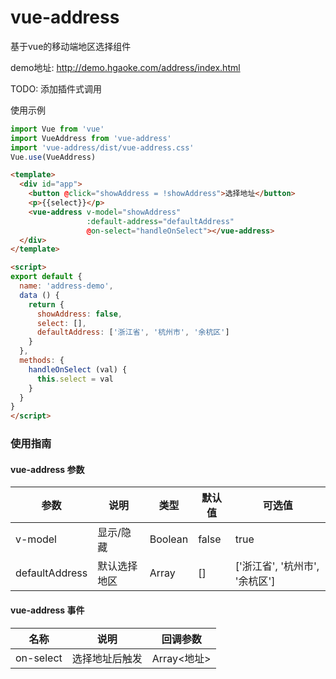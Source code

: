 # vue-address
基于vue的移动端地区选择组件

demo地址: http://demo.hgaoke.com/address/index.html

TODO: 添加插件式调用

使用示例
```javascript
import Vue from 'vue'
import VueAddress from 'vue-address'
import 'vue-address/dist/vue-address.css'
Vue.use(VueAddress)
```

```html
<template>
  <div id="app">
    <button @click="showAddress = !showAddress">选择地址</button>
    <p>{{select}}</p>
    <vue-address v-model="showAddress"
                 :default-address="defaultAddress"
                 @on-select="handleOnSelect"></vue-address>
  </div>
</template>

<script>
export default {
  name: 'address-demo',
  data () {
    return {
      showAddress: false,
      select: [],
      defaultAddress: ['浙江省', '杭州市', '余杭区']
    }
  },
  methods: {
    handleOnSelect (val) {
      this.select = val
    }
  }
}
</script>

```

### 使用指南

#### vue-address 参数

参数|说明|类型|默认值|可选值
-|-|-|-|-
| v-model | 显示/隐藏 | Boolean | false | true |
| defaultAddress | 默认选择地区 | Array | [] | ['浙江省', '杭州市', '余杭区'] |

#### vue-address 事件

名称|说明|回调参数|
-|-|-
| on-select | 选择地址后触发 | Array<地址> |
